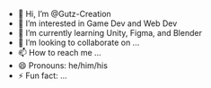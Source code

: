 - 👋 Hi, I’m @Gutz-Creation
- 👀 I’m interested in Game Dev and Web Dev
- 🌱 I’m currently learning Unity, Figma, and Blender
- 💞️ I’m looking to collaborate on ...
- 📫 How to reach me ...
- 😄 Pronouns: he/him/his
- ⚡ Fun fact: ...

<!---
Gutz-Creation/Gutz-Creation is a ✨ special ✨ repository because its `README.md` (this file) appears on your GitHub profile.
You can click the Preview link to take a look at your changes.
--->
